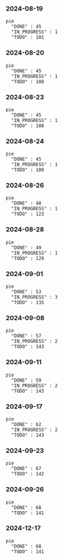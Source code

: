 ### 2024-08-19

```mermaid
pie
  "DONE" : 45
  "IN_PROGRESS" : 1
  "TODO" : 101
```

### 2024-08-20

```mermaid
pie
  "DONE" : 45
  "IN_PROGRESS" : 1
  "TODO" : 108
```

### 2024-08-23

```mermaid
pie
  "DONE" : 45
  "IN_PROGRESS" : 1
  "TODO" : 108
```

### 2024-08-24

```mermaid
pie
  "DONE" : 45
  "IN_PROGRESS" : 1
  "TODO" : 108
```

### 2024-08-26

```mermaid
pie
  "DONE" : 48
  "IN_PROGRESS" : 1
  "TODO" : 123
```

### 2024-08-28

```mermaid
pie
  "DONE" : 49
  "IN_PROGRESS" : 1
  "TODO" : 129
```

### 2024-09-01

```mermaid
pie
  "DONE" : 53
  "IN_PROGRESS" : 3
  "TODO" : 135
```

### 2024-09-08

```mermaid
pie
  "DONE" : 57
  "IN_PROGRESS" : 2
  "TODO" : 143
```

### 2024-09-11

```mermaid
pie
  "DONE" : 59
  "IN_PROGRESS" : 2
  "TODO" : 143
```

### 2024-09-17

```mermaid
pie
  "DONE" : 62
  "IN_PROGRESS" : 2
  "TODO" : 143
```

### 2024-09-23

```mermaid
pie
  "DONE" : 67
  "TODO" : 142
```

### 2024-09-26

```mermaid
pie
  "DONE" : 68
  "TODO" : 141
```

### 2024-12-17

```mermaid
pie
  "DONE" : 68
  "TODO" : 141
```
